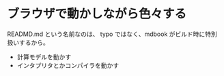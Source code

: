 # ブラウザで動かしながら色々する

READMD.md という名前なのは、 typo ではなく、mdbook がビルド時に特別扱いするから。

- 計算モデルを動かす
- インタプリタとかコンパイラを動かす